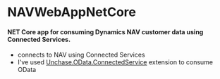 # NAVWebAppNetCore
#### NET Core app for consuming Dynamics NAV customer data using Connected Services.

* connects to NAV using Connected Services
* I've used [Unchase.OData.ConnectedService](http://ww.vsixgallery.com/extension/Unchase.OData.ConnectedService.afc46f39-8c64-4e14-85d0-af6c7c4291f3/) extension to consume OData


